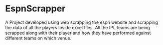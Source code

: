 # EspnScrapper
A Project developed using web scrapping the espn website and scrapping the data of all the players inside excel files.
All the IPL teams are being scrapped along with their player and how they have performed against different teams on which venue.

